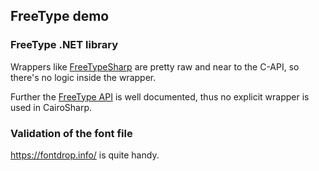 ## FreeType demo

### FreeType .NET library

Wrappers like [FreeTypeSharp](https://github.com/ryancheung/FreeTypeSharp) are pretty raw and near to the C-API, so there's no logic inside the wrapper.

Further the [FreeType API](https://freetype.org/freetype2/docs/reference/ft2-face_creation.html) is well documented, thus no explicit wrapper is used in CairoSharp.

### Validation of the font file

https://fontdrop.info/ is quite handy.
